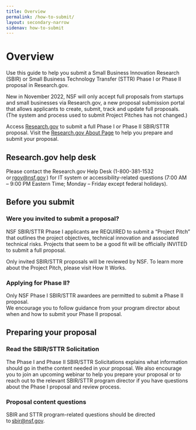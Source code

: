 ```yaml
---
title: Overview
permalink: /how-to-submit/
layout: secondary-narrow
sidenav: how-to-submit
---
```

# Overview

Use this guide to help you submit a Small Business Innovation Research (SBIR) or Small Business Technology Transfer (STTR) Phase I or Phase II proposal in Research.gov. 

New in November 2022, NSF will only accept full proposals from startups and small businesses via Research.gov, a new proposal submission portal that allows applicants to create, submit, track and update full proposals.  (The system and process used to submit Project Pitches has not changed.)

Access [Research.gov](https://identity.research.gov/sso/UI/Login?realm=%2Fresearch&goto=https%3A%2F%2Fidentity.research.gov%3A443%2Fsso%2Foauth2%2Fauthorize%3Fresponse_type%3Dtoken%26scope%3Dprofile%26client_id%3Dpsm.prod.oauth%26redirect_uri%3Dhttps%253A%252F%252Fwww.research.gov%252Fproposalprep%252Fiam%252Fauth-response.html) to submit a full Phase I or Phase II SBIR/STTR proposal. Visit the [Research.gov About Page](https://www.research.gov/research-web/content/aboutpsm) to help you prepare and submit your proposal. 

## Research.gov help desk
Please contact the Research.gov Help Desk (1-800-381-1532 or [rgov@nsf.gov](mailto:rgov@nsf.gov) ) for IT system or accessibility-related questions (7:00 AM – 9:00 PM Eastern Time; Monday – Friday except federal holidays). 

## Before you submit

### Were you invited to submit a proposal?

NSF SBIR/STTR Phase I applicants are REQUIRED to submit a “Project Pitch” that outlines the project objectives, technical innovation and associated technical risks. Projects that seem to be a good fit will be officially INVITED to submit a full proposal. 

Only invited SBIR/STTR proposals will be reviewed by NSF. To learn more about the Project Pitch, please visit How It Works. 
### Applying for Phase II?

Only NSF Phase I SBIR/STTR awardees are permitted to submit a Phase II proposal.  
We encourage you to follow guidance from your program director about when and how to submit your Phase II proposal. 

## Preparing your proposal

### Read the SBIR/STTR Solicitation 
The Phase I and Phase II SBIR/STTR Solicitations explains what information should go in thethe content needed in your proposal. We also encourage you to join an upcoming webinar to help you prepare your proposal or to reach out to the relevant SBIR/STTR program director if you have questions about the Phase I proposal and review process. 
### Proposal content questions  
SBIR and STTR program-related questions should be directed to sbir@nsf.gov. 

